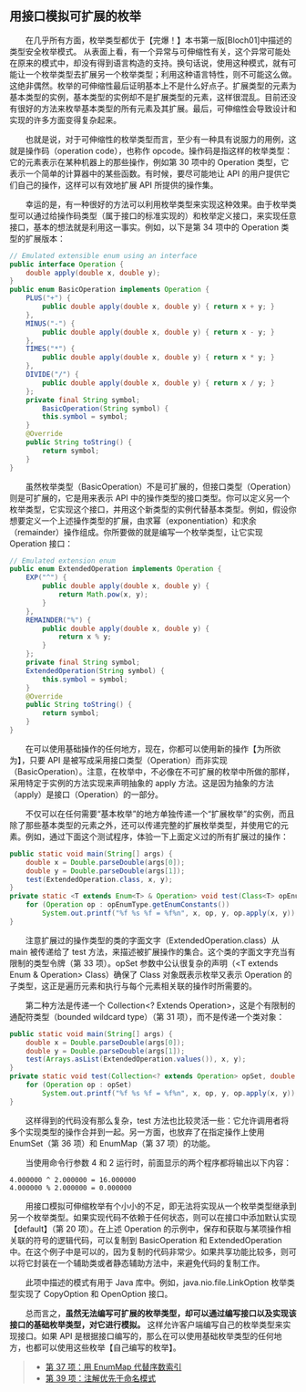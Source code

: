 ## 用接口模拟可扩展的枚举

&emsp;&emsp;在几乎所有方面，枚举类型都优于【完爆！】本书第一版\[Bloch01\]中描述的类型安全枚举模式。 从表面上看，有一个异常与可伸缩性有关，这个异常可能处在原来的模式中，却没有得到语言构造的支持。换句话说，使用这种模式，就有可能让一个枚举类型去扩展另一个枚举类型；利用这种语言特性，则不可能这么做。这绝非偶然。枚举的可伸缩性最后证明基本上不是什么好点子。扩展类型的元素为基本类型的实例，基本类型的实例却不是扩展类型的元素，这样很混乱。目前还没有很好的方法来枚举基本类型的所有元素及其扩展。最后，可伸缩性会导致设计和实现的许多方面变得复杂起来。

&emsp;&emsp;也就是说，对于可伸缩性的枚举类型而言，至少有一种具有说服力的用例，这就是操作码（operation code），也称作 opcode。操作码是指这样的枚举类型：它的元素表示在某种机器上的那些操作，例如第 30 项中的 Operation 类型，它表示一个简单的计算器中的某些函数。有时候，要尽可能地让 API 的用户提供它们自己的操作，这样可以有效地扩展 API 所提供的操作集。

&emsp;&emsp;幸运的是，有一种很好的方法可以利用枚举类型来实现这种效果。由于枚举类型可以通过给操作码类型（属于接口的标准实现的）和枚举定义接口，来实现任意接口，基本的想法就是利用这一事实。例如，以下是第 34 项中的 Operation 类型的扩展版本：

```java
// Emulated extensible enum using an interface
public interface Operation {
    double apply(double x, double y);
}
public enum BasicOperation implements Operation {
    PLUS("+") {
        public double apply(double x, double y) { return x + y; }
    },
    MINUS("-") {
        public double apply(double x, double y) { return x - y; }
    },
    TIMES("*") {
        public double apply(double x, double y) { return x * y; }
    },
    DIVIDE("/") {
        public double apply(double x, double y) { return x / y; }
    };
    private final String symbol;
        BasicOperation(String symbol) {
        this.symbol = symbol;
    }
    @Override
    public String toString() {
        return symbol;
    }
}
```

&emsp;&emsp;虽然枚举类型（BasicOperation）不是可扩展的，但接口类型（Operation）则是可扩展的，它是用来表示 API 中的操作类型的接口类型。你可以定义另一个枚举类型，它实现这个接口，并用这个新类型的实例代替基本类型。例如，假设你想要定义一个上述操作类型的扩展，由求幂（exponentiation）和求余（remainder）操作组成。你所要做的就是编写一个枚举类型，让它实现 Operation 接口：

```java
// Emulated extension enum
public enum ExtendedOperation implements Operation {
    EXP("^") {
        public double apply(double x, double y) {
            return Math.pow(x, y);
        }
    },
    REMAINDER("%") {
        public double apply(double x, double y) {
            return x % y;
        }
    };
    private final String symbol;
    ExtendedOperation(String symbol) {
        this.symbol = symbol;
    }
    @Override
    public String toString() {
        return symbol;
    }
}
```

&emsp;&emsp;在可以使用基础操作的任何地方，现在，你都可以使用新的操作【为所欲为】，只要 API 是被写成采用接口类型（Operation）而非实现（BasicOperation）。注意，在枚举中，不必像在不可扩展的枚举中所做的那样，采用特定于实例的方法实现来声明抽象的 apply 方法。这是因为抽象的方法（apply）是接口（Operation）的一部分。

&emsp;&emsp;不仅可以在任何需要“基本枚举”的地方单独传递一个“扩展枚举”的实例，而且除了那些基本类型的元素之外，还可以传递完整的扩展枚举类型，并使用它的元素。例如，通过下面这个测试程序，体验一下上面定义过的所有扩展过的操作：

```java
public static void main(String[] args) {
    double x = Double.parseDouble(args[0]);
    double y = Double.parseDouble(args[1]);
    test(ExtendedOperation.class, x, y);
}
private static <T extends Enum<T> & Operation> void test(Class<T> opEnumType, double x, double y) {
    for (Operation op : opEnumType.getEnumConstants())
        System.out.printf("%f %s %f = %f%n", x, op, y, op.apply(x, y));
}
```

&emsp;&emsp;注意扩展过的操作类型的类的字面文字（ExtendedOperation.class）从 main 被传递给了 test 方法，来描述被扩展操作的集合。这个类的字面文字充当有限制的类型令牌（第 33 项）。opSet 参数中公认很复杂的声明（<T extends Enum<T> & Operation> Class<T>）确保了 Class 对象既表示枚举又表示 Operation 的子类型，这正是遍历元素和执行与每个元素相关联的操作时所需要的。

&emsp;&emsp;第二种方法是传递一个 Collection<? Extends Operation>，这是个有限制的通配符类型（bounded wildcard type）（第 31 项），而不是传递一个类对象：

```java
public static void main(String[] args) {
    double x = Double.parseDouble(args[0]);
    double y = Double.parseDouble(args[1]);
    test(Arrays.asList(ExtendedOperation.values()), x, y);
}
private static void test(Collection<? extends Operation> opSet, double x, double y) {
    for (Operation op : opSet)
        System.out.printf("%f %s %f = %f%n", x, op, y, op.apply(x, y));
}
```

&emsp;&emsp;这样得到的代码没有那么复杂，test 方法也比较灵活一些：它允许调用者将多个实现类型的操作合并到一起。另一方面，也放弃了在指定操作上使用 EnumSet（第 36 项）和 EnumMap（第 37 项）的功能。

&emsp;&emsp;当使用命令行参数 4 和 2 运行时，前面显示的两个程序都将输出以下内容：

```
4.000000 ^ 2.000000 = 16.000000
4.000000 % 2.000000 = 0.000000
```

&emsp;&emsp;用接口模拟可伸缩枚举有个小小的不足，即无法将实现从一个枚举类型继承到另一个枚举类型。如果实现代码不依赖于任何状态，则可以在接口中添加默认实现【default】（第 20 项）。在上述 Operation 的示例中，保存和获取与某项操作相关联的符号的逻辑代码，可以复制到 BasicOperation 和 ExtendedOperation 中。在这个例子中是可以的，因为复制的代码非常少。如果共享功能比较多，则可以将它封装在一个辅助类或者静态辅助方法中，来避免代码的复制工作。

&emsp;&emsp;此项中描述的模式有用于 Java 库中。例如，java.nio.file.LinkOption 枚举类型实现了 CopyOption 和 OpenOption 接口。

&emsp;&emsp;总而言之，**虽然无法编写可扩展的枚举类型，却可以通过编写接口以及实现该接口的基础枚举类型，对它进行模拟。** 这样允许客户端编写自己的枚举类型来实现接口。如果 API 是根据接口编写的，那么在可以使用基础枚举类型的任何地方，也都可以使用这些枚举【自己编写的枚举】。

> - [第 37 项：用 EnumMap 代替序数索引](https://gitee.com/lin-mt/effective-java-third-edition/blob/master/第06章：枚举和注解/第37项：用EnumMap代替序数索引.md)
> - [第 39 项：注解优先于命名模式](https://gitee.com/lin-mt/effective-java-third-edition/blob/master/第06章：枚举和注解/第39项：注解优先于命名模式.md)
